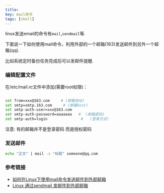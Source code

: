 ```yaml
---
title: 
key: mail命令
tags: [shell]
---
```


linux发送email的命令有`mail`,`sendmail`等.

下面说一下如何使用mail命令，利用外部的一个邮箱(163)发送邮件到另外一个邮箱(qq).


比如系统定时备份任务完成后可以发邮件提醒.

### 编辑配置文件

在/etc/mail.rc文件中添加(需要root权限)：

```bash

set from=xxx@163.com     # (邮箱地址)
set smtp=smtp.163.com     # (邮箱host)
set smtp-auth-user=xxx@163.com
set smtp-auth-password=aaaaaaa   #  (邮箱密码)
set smtp-auth=login               #   (登录方式)
```

注意: 有的邮箱并不是登录密码 而是授权密码


### 发送邮件

```bash
echo "正文" | mail -s "标题" someone@qq.com
```


### 参考链接

* [如何在Linux下使用mail命令发送邮件到外部邮箱](https://blog.csdn.net/zh314js/article/details/76038868)
* [Linux 通过sendmail 发邮件到外部邮箱](https://www.cnblogs.com/Javame/p/4062303.html)

